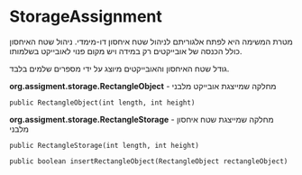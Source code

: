 # StorageAssignment

מטרת המשימה היא לפתח אלגוריתם לניהול שטח איחסון דו-מימדי.
ניהול שטח האיחסון כולל הכנסה של אובייקטים רק במידה ויש מקום פנוי לאובייקט בשלמותו.

גודל שטח האיחסון והאובייקטים מיוצג על ידי מספרים שלמים בלבד.

**org.assigment.storage.RectangleObject** -  מחלקה שמייצגת אובייקט מלבני

`public RectangleObject(int length, int height)`

**org.assigment.storage.RectangleStorage** - מחלקה שמייצגת שטח איחסון מלבני 

`public RectangleStorage(int length, int height)`

``public boolean insertRectangleObject(RectangleObject rectangleObject)``

